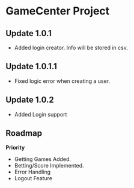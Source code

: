 # ****GameCenter Project****

## Update 1.0.1

- Added login creator. Info will be stored in csv. 

## Update 1.0.1.1

- Fixed logic error when creating a user.

## Update 1.0.2

- Added Login support

## **Roadmap**

**Priority**

- Getting Games Added. 
- Betting/Score Implemented. 
- Error Handling
- Logout Feature

